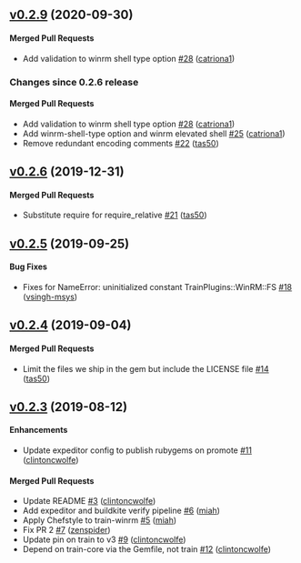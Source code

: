 <!-- latest_release 0.2.9 -->
## [v0.2.9](https://github.com/inspec/train-winrm/tree/v0.2.9) (2020-09-30)

#### Merged Pull Requests
- Add validation to winrm shell type option [#28](https://github.com/inspec/train-winrm/pull/28) ([catriona1](https://github.com/catriona1))
<!-- latest_release -->

<!-- release_rollup since=0.2.6 -->
### Changes since 0.2.6 release

#### Merged Pull Requests
- Add validation to winrm shell type option [#28](https://github.com/inspec/train-winrm/pull/28) ([catriona1](https://github.com/catriona1)) <!-- 0.2.9 -->
- Add winrm-shell-type option and winrm elevated shell [#25](https://github.com/inspec/train-winrm/pull/25) ([catriona1](https://github.com/catriona1)) <!-- 0.2.8 -->
- Remove redundant encoding comments [#22](https://github.com/inspec/train-winrm/pull/22) ([tas50](https://github.com/tas50)) <!-- 0.2.7 -->
<!-- release_rollup -->

<!-- latest_stable_release -->
## [v0.2.6](https://github.com/inspec/train-winrm/tree/v0.2.6) (2019-12-31)

#### Merged Pull Requests
- Substitute require for require_relative [#21](https://github.com/inspec/train-winrm/pull/21) ([tas50](https://github.com/tas50))
<!-- latest_stable_release -->

## [v0.2.5](https://github.com/inspec/train-winrm/tree/v0.2.5) (2019-09-25)

#### Bug Fixes
- Fixes for NameError: uninitialized constant TrainPlugins::WinRM::FS [#18](https://github.com/inspec/train-winrm/pull/18) ([vsingh-msys](https://github.com/vsingh-msys))

## [v0.2.4](https://github.com/inspec/train-winrm/tree/v0.2.4) (2019-09-04)

#### Merged Pull Requests
- Limit the files we ship in the gem but include the LICENSE file [#14](https://github.com/inspec/train-winrm/pull/14) ([tas50](https://github.com/tas50))

## [v0.2.3](https://github.com/inspec/train-winrm/tree/v0.2.3) (2019-08-12)

#### Enhancements
- Update expeditor config to publish rubygems on promote [#11](https://github.com/inspec/train-winrm/pull/11) ([clintoncwolfe](https://github.com/clintoncwolfe))

#### Merged Pull Requests
- Update README [#3](https://github.com/inspec/train-winrm/pull/3) ([clintoncwolfe](https://github.com/clintoncwolfe))
- Add expeditor and buildkite verify pipeline [#6](https://github.com/inspec/train-winrm/pull/6) ([miah](https://github.com/miah))
- Apply Chefstyle to train-winrm [#5](https://github.com/inspec/train-winrm/pull/5) ([miah](https://github.com/miah))
- Fix PR 2 [#7](https://github.com/inspec/train-winrm/pull/7) ([zenspider](https://github.com/zenspider))
- Update pin on train to v3 [#9](https://github.com/inspec/train-winrm/pull/9) ([clintoncwolfe](https://github.com/clintoncwolfe))
- Depend on train-core via the Gemfile, not train [#12](https://github.com/inspec/train-winrm/pull/12) ([clintoncwolfe](https://github.com/clintoncwolfe))